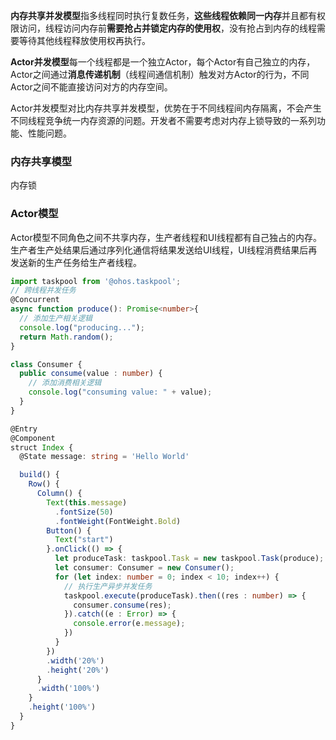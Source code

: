 **内存共享并发模型**指多线程同时执行复数任务，**这些线程依赖同一内存**并且都有权限访问，线程访问内存前**需要抢占并锁定内存的使用权**，没有抢占到内存的线程需要等待其他线程释放使用权再执行。

**Actor并发模型**每一个线程都是一个独立Actor，每个Actor有自己独立的内存，Actor之间通过**消息传递机制**（线程间通信机制）触发对方Actor的行为，不同Actor之间不能直接访问对方的内存空间。

Actor并发模型对比内存共享并发模型，优势在于不同线程间内存隔离，不会产生不同线程竞争统一内存资源的问题。开发者不需要考虑对内存上锁导致的一系列功能、性能问题。



### 内存共享模型

内存锁





### Actor模型

Actor模型不同角色之间不共享内存，生产者线程和UI线程都有自己独占的内存。生产者生产处结果后通过序列化通信将结果发送给UI线程，UI线程消费结果后再发送新的生产任务给生产者线程。

```ts
import taskpool from '@ohos.taskpool';
// 跨线程并发任务
@Concurrent
async function produce(): Promise<number>{
  // 添加生产相关逻辑
  console.log("producing...");
  return Math.random();
}

class Consumer {
  public consume(value : number) {
    // 添加消费相关逻辑
    console.log("consuming value: " + value);
  }
}

@Entry
@Component
struct Index {
  @State message: string = 'Hello World'

  build() {
    Row() {
      Column() {
        Text(this.message)
          .fontSize(50)
          .fontWeight(FontWeight.Bold)
        Button() {
          Text("start")
        }.onClick(() => {
          let produceTask: taskpool.Task = new taskpool.Task(produce);
          let consumer: Consumer = new Consumer();
          for (let index: number = 0; index < 10; index++) {
            // 执行生产异步并发任务
            taskpool.execute(produceTask).then((res : number) => {
              consumer.consume(res);
            }).catch((e : Error) => {
              console.error(e.message);
            })
          }
        })
        .width('20%')
        .height('20%')
      }
      .width('100%')
    }
    .height('100%')
  }
}
```


